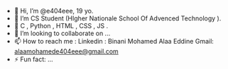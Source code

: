 - 👋 Hi, I’m @e404eee, 19 yo.
- 👀 I’m CS Student (HIgher Nationale School Of Advenced Technology ).
- 🌱 C , Python , HTML , CSS , JS . 
- 💞️ I’m looking to collaborate on ...
- 📫 How to reach me :
         Linkedin : Binani Mohamed Alaa Eddine 
         Gmail: alaamohamede404eee@gmail.com 
- ⚡ Fun fact: ...

<!---
e404eee/e404eee is a ✨ special ✨ repository because its `README.md` (this file) appears on your GitHub profile.
You can click the Preview link to take a look at your changes.
--->
